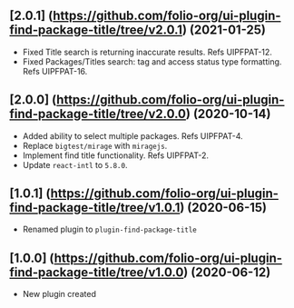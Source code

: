 ## [2.0.1] (https://github.com/folio-org/ui-plugin-find-package-title/tree/v2.0.1) (2021-01-25)

* Fixed Title search is returning inaccurate results. Refs UIPFPAT-12.
* Fixed Packages/Titles search: tag and access status type formatting. Refs UIPFPAT-16.

## [2.0.0] (https://github.com/folio-org/ui-plugin-find-package-title/tree/v2.0.0) (2020-10-14)

* Added ability to select multiple packages. Refs UIPFPAT-4.
* Replace `bigtest/mirage` with `miragejs`.
* Implement find title functionality. Refs UIPFPAT-2.
* Update `react-intl` to `5.8.0`.

## [1.0.1] (https://github.com/folio-org/ui-plugin-find-package-title/tree/v1.0.1) (2020-06-15)

* Renamed plugin to `plugin-find-package-title`

## [1.0.0] (https://github.com/folio-org/ui-plugin-find-package-title/tree/v1.0.0) (2020-06-12)

* New plugin created
